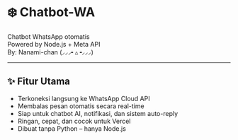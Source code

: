 # ❄️ Chatbot-WA 

Chatbot WhatsApp otomatis  
Powered by Node.js + Meta API  
By: Nanami-chan (⸝⸝⸝╸▵╺⸝⸝⸝) 

---

## ✨ Fitur Utama
- Terkoneksi langsung ke WhatsApp Cloud API
- Membalas pesan otomatis secara real-time
- Siap untuk chatbot AI, notifikasi, dan sistem auto-reply
- Ringan, cepat, dan cocok untuk Vercel
- Dibuat tanpa Python – hanya Node.js
